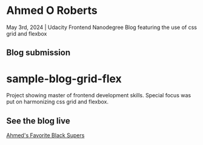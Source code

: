 # Ahmed O Roberts
May 3rd, 2024 | Udacity Frontend Nanodegree 
Blog featuring the use of css grid and flexbox

## Blog submission

# sample-blog-grid-flex
Project showing master of frontend development skills. Special focus was put on harmonizing css grid and flexbox.

## See the blog live
[Ahmed's Favorite Black Supers](https://ahmedroberts.github.io/myprojects/sampleblog/)
